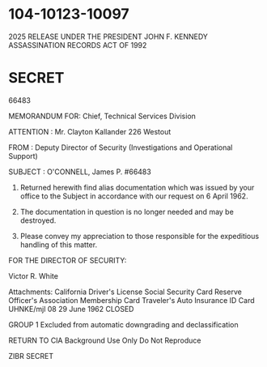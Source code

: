 # 104-10123-10097
2025 RELEASE UNDER THE PRESIDENT JOHN F. KENNEDY ASSASSINATION RECORDS ACT OF 1992

# SECRET
66483

MEMORANDUM FOR: Chief, Technical Services Division

ATTENTION : Mr. Clayton Kallander
		226 Westout

FROM : Deputy Director of Security (Investigations and
		Operational Support)

SUBJECT : O'CONNELL, James P.
		#66483

1. Returned herewith find alias documentation which was issued
by your office to the Subject in accordance with our request on 6
April 1962.

2. The documentation in question is no longer needed and may be
destroyed.

3. Please convey my appreciation to those responsible for the
expeditious handling of this matter.

FOR THE DIRECTOR OF SECURITY:

Victor R. White

Attachments:
California Driver's License
Social Security Card
Reserve Officer's Association Membership Card
Traveler's Auto Insurance ID Card
UHNKE/mjl 08
29 June 1962
CLOSED

GROUP 1
Excluded from automatic
downgrading and
declassification

RETURN TO CIA
Background Use Only
Do Not Reproduce

ZIBR
SECRET
